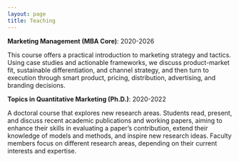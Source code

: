```yaml
---
layout: page
title: Teaching
---
```



<b>Marketing Management (MBA Core)</b>: 2020-2026

This course offers a practical introduction to marketing strategy and tactics. Using case studies and actionable frameworks, we discuss product-market fit, sustainable differentiation, and channel strategy, and then turn to execution through smart product, pricing, distribution, advertising, and branding decisions.

<b>Topics in Quantitative Marketing (Ph.D.)</b>: 2020-2022

A doctoral course that explores new research areas. Students read, present, and discuss recent academic publications and working papers, aiming to enhance their skills in evaluating a paper’s contribution, extend their knowledge of models and methods, and inspire new research ideas. Faculty members focus on different research areas, depending on their current interests and expertise.
